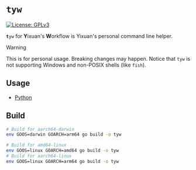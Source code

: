 # `tyw`

[![License: GPLv3](https://img.shields.io/badge/License-GPLv3-blue.svg)](https://www.gnu.org/licenses/gpl-3.0)


<code><strong>t</strong>yw</code> for **Y**ixuan's **W**orkflow is Yixuan's personal command line helper.

> [!WARNING]
> This is for personal usage.
> Breaking changes may happen.
> Notice that `tyw` is not supporting Windows and non-POSIX shells (like `fish`).

## Usage

- [Python](pkg/py/README.md)

## Build

```bash
# Build for aarch64-darwin
env GOOS=darwin GOARCH=arm64 go build -o tyw

# Build for amd64-linux
env GOOS=linux GOARCH=amd64 go build -o tyw
# Build for aarch64-linux
env GOOS=linux GOARCH=arm64 go build -o tyw
```
